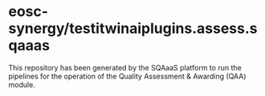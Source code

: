 <!--
SPDX-FileCopyrightText: Copyright contributors to the Software Quality Assurance as a Service (SQAaaS) project <sqaaas@ibergrid.eu>

SPDX-License-Identifier: GPL-3.0-only
-->

# eosc-synergy/testitwinaiplugins.assess.sqaaas
This repository has been generated by the SQAaaS platform to run the pipelines
for the operation of the
Quality Assessment & Awarding (QAA)
module.